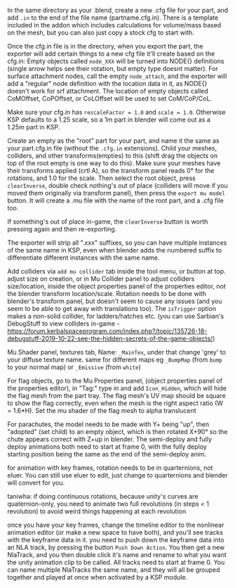 In the same directory as your .blend, create a new .cfg file for your part, and add `.in` to the end of the file name (partname.cfg.in). There is a template included in the addon which includes calculations for volume/mass based on the mesh, but you can also just copy a stock cfg to start with.

Once the cfg.in file is in the directory, when you export the part, the exporter will add certain things to a new cfg file it'll create based on the cfg.in:
Empty objects called `node_XXX` will be turned into NODE{} definitions (single arrow helps see their rotation, but empty type doesnt matter). For surface attachment nodes, call the empty `node_attach`, and the exporter will add a "regular" node definition with the location data in it, as NODE{} doesn't work for srf attachment.
The location of empty objects called CoMOffset, CoPOffset, or CoLOffset will be used to set CoM/CoP/CoL.

Make sure your cfg.in has `rescaleFactor = 1.0` and `scale = 1.0`. Otherwise KSP defaults to a 1.25 scale, so a 1m part in blender will come out as a 1.25m part in KSP.

Create an empty as the "root" part for your part, and name it the same as your part.cfg.in file (without the `.cfg.in` extensions). Child your meshes, colliders, and other transforms(empties) to this (shift drag the objects on top of the root empty is one way to do this). Make sure your meshes have their transforms applied (crtl A), so the transform panel reads 0° for the rotations, and 1.0 for the scale. Then select the root object, press `clearInverse`, double check nothing's out of place (colliders will move if you moved them originally via transform panel), then press the `export mu model` button. It will create a .mu file with the name of the root part, and a .cfg file too.

If something's out of place in-game, the `clearInverse` button is worth pressing again and then re-exporting.

The exporter will strip all ".xxx" suffixes, so you can have multiple instances of the same name in KSP, even when blender adds the numbered suffix to differentiate different instances with the same name.

Add colliders via `add mu collider` tab inside the tool menu, or button at top. adjust size on creation, or in Mu Collider panel to adjust colliders size/location, inside the object properties panel of the properties editor, not the blender transform location/scale. Rotation needs to be done with blender's transform panel, but doesn't seem to cause any issues (and you seem to be able to get away with translations too). The `isTrigger` option makes a non-solid collider, for ladders/hatches etc. (you can use Sarbian's DebugStuff to view colliders in-game - https://forum.kerbalspaceprogram.com/index.php?/topic/135726-18-debugstuff-2019-10-22-see-the-hidden-secrets-of-the-game-objects/)

Mu Shader panel, textures tab, Name: `_MainTex`, under that change 'grey' to your diffuse texture name. same for different maps eg `_BumpMap` (from `bump` to your normal map) or `_Emissive` (from `white`)

For flag objects, go to the Mu Properties panel, (object properties panel of the properties editor), in "Tag:" type in and add `Icon_Hidden`, which will hide the flag mesh from the part tray. The flag mesh's UV map should be square to show the flag correctly, even when the mesh is the right aspect ratio (W = 1.6*H). Set the mu shader of the flag mesh to alpha translucent

For parachutes, the model needs to be made with Y+ being "up", then "adopted" (set child) to an empty object, which is then rotated X+90° so the chute appears correct with Z+up in blender. The semi-deploy and fully deploy animations both need to start at frame 0, with the fully deploy starting position being the same as the end of the semi-deploy anim.

for animation with key frames, rotation needs to be in quarternions, not eluer. You can still use eluer to edit, just change to quarternions and blender will convert for you.

taniwha: if doing continuous rotations, because unity's curves are quaternion-only, you need to animate two full revolutions (in steps < 1 revolution) to avoid weird things happening at each revolution

once you have your key frames, change the timeline editor to the nonlinear animation editor (or make a new space to have both), and you'll see tracks with the keyframe data in it. you need to push down the keyframe data into an NLA track, by pressing the button `Push Down Action`. You then get a new NlaTrack, and you then double click it's name and rename to what you want the unity animation clip to be called. All tracks need to start at frame 0. You can name multiple NlaTracks the same name, and they will all be grouped together and played at once when activated by a KSP module.